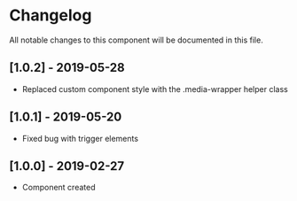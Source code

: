 # Changelog
All notable changes to this component will be documented in this file.

## [1.0.2] - 2019-05-28
- Replaced custom component style with the .media-wrapper helper class

## [1.0.1] - 2019-05-20
- Fixed bug with trigger elements

## [1.0.0] - 2019-02-27
- Component created
